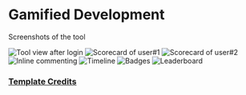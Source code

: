 Gamified Development
=====================

Screenshots of the tool

![Tool view after login](http://i.imgur.com/bWndTI8.png)
![Scorecard of user#1](http://i.imgur.com/HAqHORa.png)
![Scorecard of user#2](http://i.imgur.com/1ftcoav.png)
![Inline commenting](http://i.imgur.com/NlH5w8d.png)
![Timeline](http://i.imgur.com/v6lZzYa.png)
![Badges](http://i.imgur.com/TFq3oB4.png)
![Leaderboard](http://i.imgur.com/B7oElAm.png)

### [Template Credits](https://github.com/shashani-humanth/Notebook-AdminPanel)
